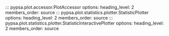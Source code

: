 ::: pypsa.plot.accessor.PlotAccessor
    options:
        heading_level: 2
        members_order: source
::: pypsa.plot.statistics.plotter.StatisticPlotter
    options:
        heading_level: 2
        members_order: source
::: pypsa.plot.statistics.plotter.StatisticInteractivePlotter
    options:
        heading_level: 2
        members_order: source